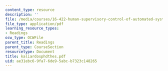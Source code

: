 ```yaml
---
content_type: resource
description: ''
file: /media/courses/16-422-human-supervisory-control-of-automated-systems-spring-2004/ae31ebc69fa76de95abcb7323c148265_kaliardosphdthes.pdf
file_type: application/pdf
learning_resource_types:
- Readings
ocw_type: OCWFile
parent_title: Readings
parent_type: CourseSection
resourcetype: Document
title: kaliardosphdthes.pdf
uid: ae31ebc6-9fa7-6de9-5abc-b7323c148265
---
```

